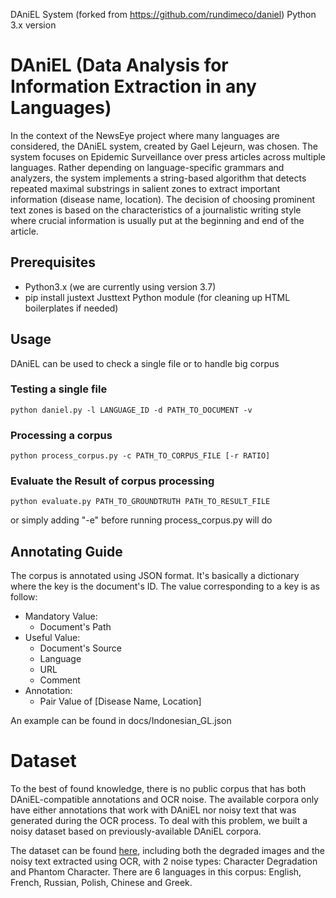 DAniEL System (forked from https://github.com/rundimeco/daniel) Python 3.x version

# DAniEL (Data Analysis for Information Extraction in any Languages)

In the context of the NewsEye project where many languages are considered, the DAniEL system, created by Gael Lejeurn, was chosen. The system focuses on Epidemic Surveillance over press articles across multiple languages. Rather depending on language-specific grammars and analyzers, the system implements a string-based algorithm that detects repeated maximal substrings in salient zones to extract important information (disease name, location). The decision of choosing prominent text zones is based on the characteristics of a journalistic writing style where crucial information is usually put at the beginning and end of the article.

## Prerequisites

* Python3.x (we are currently using version 3.7)
* pip install justext Justtext Python module (for cleaning up HTML boilerplates if needed)

## Usage

DAniEL can be used to check a single file or to handle big corpus

### Testing a single file

    python daniel.py -l LANGUAGE_ID -d PATH_TO_DOCUMENT -v

### Processing a corpus

    python process_corpus.py -c PATH_TO_CORPUS_FILE [-r RATIO] 

### Evaluate the Result of corpus processing

    python evaluate.py PATH_TO_GROUNDTRUTH PATH_TO_RESULT_FILE

or simply adding "-e" before running process_corpus.py will do

## Annotating Guide

The corpus is annotated using JSON format. It's basically a dictionary where the key is the document's ID. The value corresponding to a key is as follow:
- Mandatory Value:
    * Document's Path
- Useful Value:
    * Document's Source
    * Language
    * URL
    * Comment
- Annotation:
    * Pair Value of [Disease Name, Location]

An example can be found in docs/Indonesian_GL.json

# Dataset

To the best of found knowledge, there is no public corpus that has both DAniEL-compatible annotations and OCR noise. The available corpora only have either annotations that work with DAniEL nor noisy text that was generated during the OCR process. To deal with this problem, we built a noisy dataset based on previously-available DAniEL corpora.

The dataset can be found [here](https://1drv.ms/u/s!At3pWQFublT-vEDzFSvaW0qCevjk?e=RLCfym), including both the degraded images and the noisy text extracted using OCR, with 2 noise types: Character Degradation and Phantom Character. There are 6 languages in this corpus: English, French, Russian, Polish, Chinese and Greek.

